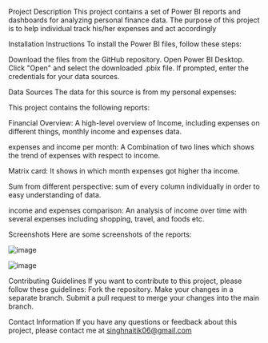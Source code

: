 Project Description
This project contains a set of Power BI reports and dashboards for analyzing personal finance data. The purpose of this project is to help individual track his/her expenses and act accordingly

Installation Instructions
To install the Power BI files, follow these steps:

Download the files from the GitHub repository.
Open Power BI Desktop.
Click "Open" and select the downloaded .pbix file.
If prompted, enter the credentials for your data sources.

Data Sources
The data for this source is from my personal expenses:

This project contains the following reports:

Financial Overview: A high-level overview of Income, including expenses on different things, monthly income and expenses data.

expenses and income per month: A Combination of two lines which shows the trend of expenses with respect to income.

Matrix card: It shows in which month expenses got higher tha income.

Sum from different perspective: sum of every column individually in order to easy understanding of data.

income and expenses comparison: An analysis of income over time with several expenses including shopping, travel, and foods etc.

Screenshots
Here are some screenshots of the reports:

![image](https://user-images.githubusercontent.com/123255389/226203138-63375f40-f7d5-46dc-800f-666694ec23f7.png)

![image](https://user-images.githubusercontent.com/123255389/226203174-4ca48bee-98a9-425b-93da-821d5d0b112d.png)


Contributing Guidelines
If you want to contribute to this project, please follow these guidelines:
Fork the repository.
Make your changes in a separate branch.
Submit a pull request to merge your changes into the main branch.

Contact Information
If you have any questions or feedback about this project, please contact me at singhnaitik06@gmail.com
